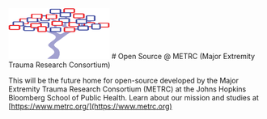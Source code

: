 <img src="assets/METRC_logo.png" width="200" height="100">
# Open Source @ METRC (Major Extremity Trauma Research Consortium)

This will be the future home for open-source developed by the Major Extremity Trauma Research Consortium (METRC) at the
Johns Hopkins Bloomberg School of Public Health.  Learn about our mission and studies at [https://www.metrc.org/](https://www.metrc.org)
